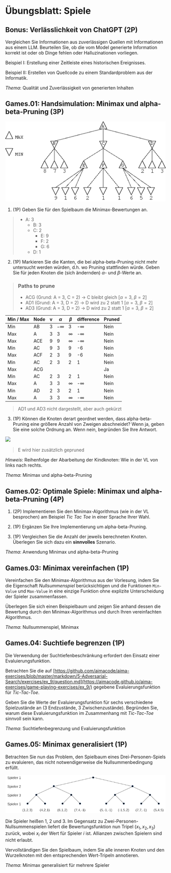 # Übungsblatt: Spiele

## Bonus: Verlässlichkeit von ChatGPT (2P)

Vergleichen Sie Informationen aus zuverlässigen Quellen mit
Informationen aus einem LLM. Beurteilen Sie, ob die vom Model generierte
Information korrekt ist oder ob Dinge fehlen oder Halluzinationen
vorliegen.

Beispiel I: Erstellung einer Zeitleiste eines historischen Ereignisses.

Beispiel II: Erstellen von Quellcode zu einem Standardproblem aus der
Informatik.

*Thema*: Qualität und Zuverlässigkeit von generierten Inhalten

## Games.01: Handsimulation: Minimax und alpha-beta-Pruning (3P)

![alphabeta](alphabeta.png)

1.  (1P) Geben Sie für den Spielbaum die Minimax-Bewertungen an.
> - A: 3
>   - B: 3
>   - C: 2
>     - E: 9
>     - F: 2
>     - G: 6
>   - D: 1
2.  (1P) Markieren Sie die Kanten, die bei alpha-beta-Pruning nicht mehr
    untersucht werden würden, d.h. wo Pruning stattfinden würde. Geben
    Sie für jeden Knoten die (sich ändernden) $`\alpha`$- und
    $`\beta`$-Werte an.
> ### Paths to prune
> - ACG (Grund: A = 3, C = 2) → C bleibt gleich $`[\alpha=3,\;\beta=2]`$
> - AD1 (Grund: A = 3, D = 2) → D wird zu 2 statt 1 $`[\alpha=3,\;\beta=2]`$
> - AD3 (Grund: A = 3, D = 2) → D wird zu 2 statt 1 $`[\alpha=3,\;\beta=2]`$
> 
>
| Min / Max | Node | v | $`\alpha`$  | $`\beta`$  | difference  | Pruned |
|-----------|------|---|-------------|------------|-------------|--------|
| Min       | AB   | 3 | $`-\infty`$ | 3          | -$`\infty`$ | Nein   |
| Max       | A    | 3 | 3           | $`\infty`$ | -$`\infty`$ | Nein   |
| Max       | ACE  | 9 | 9           | $`\infty`$ | -$`\infty`$ | Nein   |
| Min       | AC   | 9 | 3           | 9          | -6          | Nein   |
| Max       | ACF  | 2 | 3           | 9          | -6          | Nein   |
| Min       | AC   | 2 | 3           | 2          | 1           | Nein   |
| Max       | ACG  |   |             |            |             | Ja     |
| Min       | AC   | 2 | 3           | 2          | 1           | Nein   |
| Max       | A    | 3 | 3           | $`\infty`$ | -$`\infty`$ | Nein   |
| Min       | AD   | 2 | 3           | 2          | 1           | Nein   |
| Max       | A    | 3 | 3           | $`\infty`$ | -$`\infty`$ | Nein   |

> AD1 und AD3 nicht dargestellt, aber auch gekürzt

3.  (1P) Können die Knoten derart geordnet werden, dass
    alpha-beta-Pruning eine größere Anzahl von Zweigen abschneidet? Wenn
    ja, geben Sie eine solche Ordnung an. Wenn nein, begründen Sie Ihre
    Antwort.

[![](https://mermaid.ink/img/pako:eNqVlMtu4yAUQH8F3cWsnMiAA5hF1SZpu-quq8obUq4dS35Eri11Jsq_FxPXnoWTtJZA4tzDBczjCO-1RdCQNeawJ6_bpCLue7g_fuzNATVpm_x0Zjv-PwxIYXZYaJIAT-BbkRcUOSnqgqJG5Wlm8McZ9jzDLLuQno3pLb2g0Em5vtSztB6d0lSdKRZpXuCQYHMltr0SS9lccHYZKb2hTstJf-FifEONJ_UXWcUNVYxq9vNfkK1uqKtJ_dkEhtNPFos7siZ_yMaV4UqsPdxxR3ayr9Sw1Z4_OfLoyvOwxx5a5oilfcWHo-152vO0525nhvPtAxg7hn0AxXDGPc-EQ9mqr9h5kkkFgbuzuQXdNh0GUGJTmr4JRx-Hdo8lJtCvzWJquqJNIKlOrtvBVG91XX73bOou24NOTfHhWt3Bmha3uXEPQjnSBiuLzabuqhY0FVHss4A-widooZZSRaFiTIRURhEL4C9oFrIlpSxWXEZcUXoK4J8fNVyqSHLJQ6E4Z0IyGgDavK2bl_NT5F-k0xckq1-5?type=png)](https://mermaid.live/edit#pako:eNqVlMtu4yAUQH8F3cWsnMiAA5hF1SZpu-quq8obUq4dS35Eri11Jsq_FxPXnoWTtJZA4tzDBczjCO-1RdCQNeawJ6_bpCLue7g_fuzNATVpm_x0Zjv-PwxIYXZYaJIAT-BbkRcUOSnqgqJG5Wlm8McZ9jzDLLuQno3pLb2g0Em5vtSztB6d0lSdKRZpXuCQYHMltr0SS9lccHYZKb2hTstJf-FifEONJ_UXWcUNVYxq9vNfkK1uqKtJ_dkEhtNPFos7siZ_yMaV4UqsPdxxR3ayr9Sw1Z4_OfLoyvOwxx5a5oilfcWHo-152vO0525nhvPtAxg7hn0AxXDGPc-EQ9mqr9h5kkkFgbuzuQXdNh0GUGJTmr4JRx-Hdo8lJtCvzWJquqJNIKlOrtvBVG91XX73bOou24NOTfHhWt3Bmha3uXEPQjnSBiuLzabuqhY0FVHss4A-widooZZSRaFiTIRURhEL4C9oFrIlpSxWXEZcUXoK4J8fNVyqSHLJQ6E4Z0IyGgDavK2bl_NT5F-k0xckq1-5)

> E wird hier zusätzlich gepruned

*Hinweis*: Reihenfolge der Abarbeitung der Kindknoten: Wie in der VL von
links nach rechts.

*Thema*: Minimax und alpha-beta-Pruning

## Games.02: Optimale Spiele: Minimax und alpha-beta-Pruning (4P)

1.  (2P) Implementieren Sie den Minimax-Algorithmus (wie in der VL
    besprochen) am Beispiel *Tic Tac Toe* in einer Sprache Ihrer Wahl.

2.  (1P) Ergänzen Sie Ihre Implementierung um alpha-beta-Pruning.

3.  (1P) Vergleichen Sie die Anzahl der jeweils berechneten Knoten.
    Überlegen Sie sich dazu ein **sinnvolles** Szenario.

*Thema*: Anwendung Minimax und alpha-beta-Pruning

## Games.03: Minimax vereinfachen (1P)

Vereinfachen Sie den Minimax-Algorithmus aus der Vorlesung, indem Sie
die Eigenschaft *Nullsummenspiel* berücksichtigen und die Funktionen
`Min-Value` und `Max-Value` in eine einzige Funktion ohne explizite
Unterscheidung der Spieler zusammenfassen.

Überlegen Sie sich einen Beispielbaum und zeigen Sie anhand dessen die
Bewertung durch den Minimax-Algorithmus und durch Ihren vereinfachten
Algorithmus.

*Thema*: Nullsummenspiel, Minimax

## Games.04: Suchtiefe begrenzen (1P)

Die Verwendung der Suchtiefenbeschränkung erfordert den Einsatz einer
Evaluierungsfunktion.

Betrachten Sie die auf
[https://github.com/aimacode/aima-exercises/blob/master/markdown/5-Adversarial-Search/exercises/ex_9/question.md](https://aimacode.github.io/aima-exercises/game-playing-exercises/ex_9/)
gegebene Evaluierungsfunktion für *Tic-Tac-Toe*.

Geben Sie die Werte der Evaluierungsfunktion für sechs verschiedene
Spielzustände an (3 Endzustände, 3 Zwischenzustände). Begründen Sie,
warum diese Evaluierungsfunktion im Zusammenhang mit *Tic-Tac-Toe*
sinnvoll sein kann.

*Thema*: Suchtiefenbegrenzung und Evaluierungsfunktion

## Games.05: Minimax generalisiert (1P)

Betrachten Sie nun das Problem, den Spielbaum eines Drei-Personen-Spiels
zu evaluieren, das nicht notwendigerweise die Nullsummenbedingung
erfüllt.

![minmax-multiplayer](minmax-multiplayer.png)

Die Spieler heißen 1, 2 und 3. Im Gegensatz zu
Zwei-Personen-Nullsummenspielen liefert die Bewertungsfunktion nun
Tripel $`(x_1, x_2, x_3)`$ zurück, wobei $`x_i`$ der Wert für Spieler
$`i`$ ist. Allianzen zwischen Spielern sind nicht erlaubt.

Vervollständigen Sie den Spielbaum, indem Sie alle inneren Knoten und
den Wurzelknoten mit den entsprechenden Wert-Tripeln annotieren.

*Thema*: Minimax generalisiert für mehrere Spieler